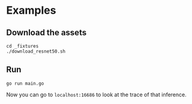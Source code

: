 # Examples

## Download the assets

```
cd _fixtures
./download_resnet50.sh
```

## Run

```
go run main.go
```

Now you can go to `localhost:16686` to look at the trace of that inference.
